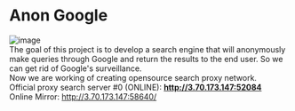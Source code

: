 # Anon Google
![image](https://user-images.githubusercontent.com/55328925/211147100-9a163e7e-28ab-426b-8e4e-b6d9de682278.png)
<br>
The goal of this project is to develop a search engine that will anonymously make queries through Google and return the results to the end user. So we can get rid of Google's surveillance.
<br>
Now we are working of creating opensource search proxy network.
<br>
Official proxy search server #0 (ONLINE): <b>http://3.70.173.147:52084</b>
<br>
Online Mirror: http://3.70.173.147:58640/